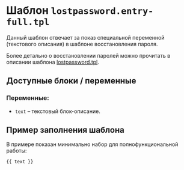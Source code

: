 # Шаблон `lostpassword.entry-full.tpl`

Данный шаблон отвечает за показ специальной переменной (текстового описания) в шаблоне восстановления пароля.

Более детально о восстановлении паролей можно прочитать в описании шаблона [lostpassword.tpl](templates/lostpassword.tpl.md).

## Доступные блоки / переменные

### Переменные:

- `text` – текстовый блок-описание.

## Пример заполнения шаблона

В примере показан минимально набор для полнофункциональной работы:

```html
{{ text }}
```
